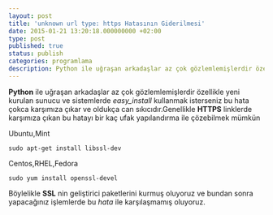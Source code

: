 ```yaml
---
layout: post
title: 'unknown url type: https Hatasının Giderilmesi'
date: 2015-01-21 13:20:18.000000000 +02:00
type: post
published: true
status: publish
categories: programlama
description: Python ile uğraşan arkadaşlar az çok gözlemlemişlerdir özellikle yeni kurulan sunucu ve sistemlerde easy_install kullanmak isterseniz bu hata çokca
---
```

**Python** ile uğraşan arkadaşlar az çok gözlemlemişlerdir özellikle yeni kurulan sunucu ve sistemlerde _easy\_install_ kullanmak isterseniz bu hata çokca karşımıza çıkar ve oldukça can sıkıcıdır.Genellikle **HTTPS** linklerde karşımıza çıkan bu hatayı bir kaç ufak yapılandırma ile çözebilmek mümkün

Ubuntu,Mint

    sudo apt-get install libssl-dev

Centos,RHEL,Fedora

    sudo yum install openssl-devel

Böylelikle **SSL** nin geliştirici paketlerini kurmuş oluyoruz ve bundan sonra yapacağınız işlemlerde bu _hata_ ile karşılaşmamış oluyoruz.
